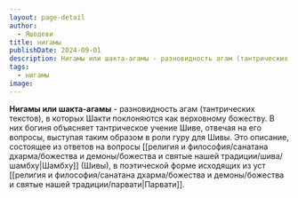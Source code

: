 ```yaml
---
layout: page-detail
author:
  - Яшодеви
title: нигамы
publishDate: 2024-09-01
description: Нигамы или шакта-агамы - разновидность агам (тантрических текстов), в которых Шакти поклоняются как верховному божеству. В них богиня объясняет тантрическое учение Шиве, отвечая на его вопросы, выступая таким образом в роли гуру для Шивы. Это описание, состоящее из ответов на вопросы Шамбху (Шивы), в поэтической форме исходящих из уст Парвати.
tags:
  - нигамы
image:
---
```

**Нигамы или шакта-агамы** - разновидность агам (тантрических текстов), в которых Шакти поклоняются как верховному божеству. В них богиня объясняет тантрическое учение Шиве, отвечая на его вопросы, выступая таким образом в роли гуру для Шивы. Это описание, состоящее из ответов на вопросы [[религия и философия/санатана дхарма/божества и демоны/божества и святые нашей традиции/шива/шамбху|Шамбху]] (Шивы), в поэтической форме исходящих из уст [[религия и философия/санатана дхарма/божества и демоны/божества и святые нашей традиции/парвати|Парвати]].


